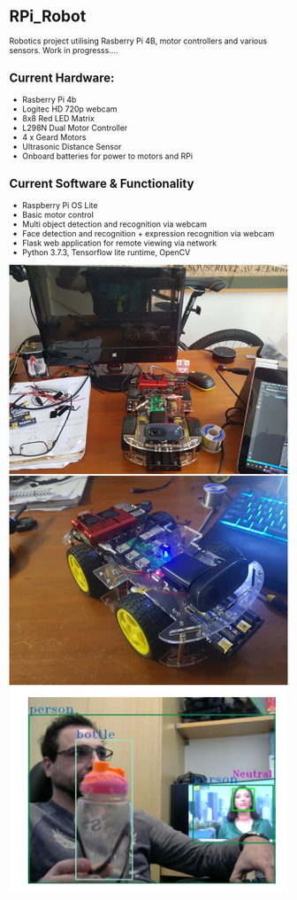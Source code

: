 # RPi_Robot #
Robotics project utilising Rasberry Pi 4B, motor controllers and various sensors.
Work in progresss....

## Current Hardware: ##
* Rasberry Pi 4b
* Logitec HD 720p webcam
* 8x8 Red LED Matrix
* L298N Dual Motor Controller
* 4 x Geard Motors
* Ultrasonic Distance Sensor
* Onboard batteries for power to motors and RPi

## Current Software & Functionality ##
* Raspberry Pi OS Lite
* Basic motor control
* Multi object detection and recognition via webcam
* Face detection and recognition + expression recognition via webcam
* Flask web application for remote viewing via network
* Python 3.7.3, Tensorflow lite runtime, OpenCV

![Robo](https://github.com/systemvaz/RPi_Robot/blob/master/Robot/lib/img/robo.jpg)
![Robo](https://github.com/systemvaz/RPi_Robot/blob/master/Robot/lib/img/robo2.jpg)
![Robo](https://github.com/systemvaz/RPi_Robot/blob/master/Robot/lib/img/vision-test.jpg)
